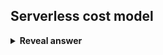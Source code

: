 ## Serverless cost model
<details>
<summary><b>Reveal answer</b></summary>
Execution time on a pay-as-you-go basis.<br><br>More like using a taxi rather than renting a car
</details>
